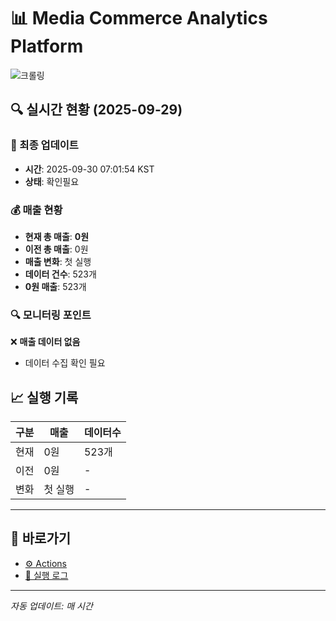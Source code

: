 # 📊 Media Commerce Analytics Platform

![크롤링](https://img.shields.io/badge/크롤링-확인필요-orange)

## 🔍 실시간 현황 (2025-09-29)

### 📍 최종 업데이트
- **시간**: 2025-09-30 07:01:54 KST
- **상태**: 확인필요

### 💰 매출 현황
- **현재 총 매출**: **0원**
- **이전 총 매출**: 0원
- **매출 변화**: 첫 실행
- **데이터 건수**: 523개
- **0원 매출**: 523개

### 🔍 모니터링 포인트

❌ **매출 데이터 없음**
- 데이터 수집 확인 필요


## 📈 실행 기록

| 구분 | 매출 | 데이터수 |
|------|------|----------|
| 현재 | 0원 | 523개 |
| 이전 | 0원 | - |
| 변화 | 첫 실행 | - |

---

## 🔗 바로가기

- [⚙️ Actions](../../actions)
- [📝 실행 로그](../../actions/workflows/daily_scraping.yml)

---

*자동 업데이트: 매 시간*
